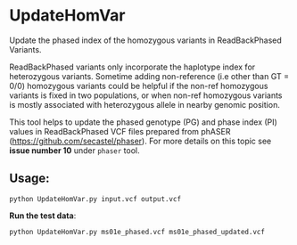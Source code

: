# UpdateHomVar
Update the phased index of the homozygous variants in ReadBackPhased Variants.

ReadBackPhased variants only incorporate the haplotype index for heterozygous variants. 
Sometime adding non-reference (i.e other than GT = 0/0) homozygous variants could be helpful 
if the non-ref homozygous variants is fixed in two populations, or when non-ref homozygous
variants is mostly associated with heterozygous allele in nearby genomic position.

This tool helps to update the phased genotype (PG) and phase index (PI) values in
ReadBackPhased VCF files prepared from phASER (https://github.com/secastel/phaser).
For more details on this topic see **issue number 10** under `phaser` tool.


## Usage:

   `python UpdateHomVar.py input.vcf output.vcf`
    
**Run the test data**:

   `python UpdateHomVar.py ms01e_phased.vcf ms01e_phased_updated.vcf`
